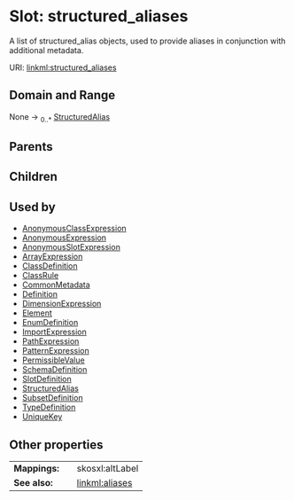 
# Slot: structured_aliases


A list of structured_alias objects, used to provide aliases in conjunction with additional metadata.

URI: [linkml:structured_aliases](https://w3id.org/linkml/structured_aliases)


## Domain and Range

None &#8594;  <sub>0..\*</sub> [StructuredAlias](StructuredAlias.md)

## Parents


## Children


## Used by

 * [AnonymousClassExpression](AnonymousClassExpression.md)
 * [AnonymousExpression](AnonymousExpression.md)
 * [AnonymousSlotExpression](AnonymousSlotExpression.md)
 * [ArrayExpression](ArrayExpression.md)
 * [ClassDefinition](ClassDefinition.md)
 * [ClassRule](ClassRule.md)
 * [CommonMetadata](CommonMetadata.md)
 * [Definition](Definition.md)
 * [DimensionExpression](DimensionExpression.md)
 * [Element](Element.md)
 * [EnumDefinition](EnumDefinition.md)
 * [ImportExpression](ImportExpression.md)
 * [PathExpression](PathExpression.md)
 * [PatternExpression](PatternExpression.md)
 * [PermissibleValue](PermissibleValue.md)
 * [SchemaDefinition](SchemaDefinition.md)
 * [SlotDefinition](SlotDefinition.md)
 * [StructuredAlias](StructuredAlias.md)
 * [SubsetDefinition](SubsetDefinition.md)
 * [TypeDefinition](TypeDefinition.md)
 * [UniqueKey](UniqueKey.md)

## Other properties

|  |  |  |
| --- | --- | --- |
| **Mappings:** | | skosxl:altLabel |
| **See also:** | | [linkml:aliases](linkml:aliases) |

